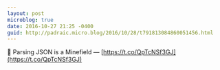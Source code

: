 ```yaml
---
layout: post
microblog: true
date: 2016-10-27 21:25 -0400
guid: http://padraic.micro.blog/2016/10/28/t791813084860051456.html
---
```

🔗 Parsing JSON is a Minefield — [https://t.co/QpTcNSf3GJ](https://t.co/QpTcNSf3GJ)
